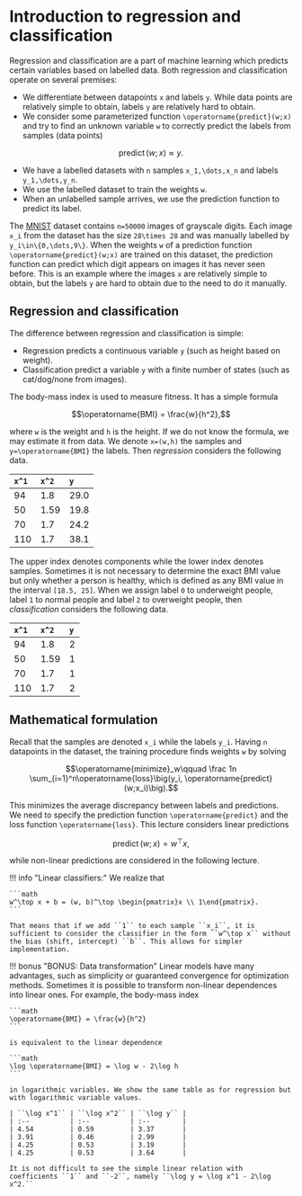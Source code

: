 # Introduction to regression and classification

Regression and classification are a part of machine learning which predicts certain variables based on labelled data. Both regression and classification operate on several premises:
- We differentiate between datapoints ``x`` and labels ``y``. While data points are relatively simple to obtain, labels ``y`` are relatively hard to obtain.
- We consider some parameterized function ``\operatorname{predict}(w;x)`` and try to find an unknown variable ``w`` to correctly predict the labels from samples (data points)

```math
\operatorname{predict}(w;x) \approx y.
``` 

- We have a labelled datasets with ``n`` samples ``x_1,\dots,x_n`` and labels ``y_1,\dots,y_n``.
- We use the labelled dataset to train the weights ``w``.
- When an unlabelled sample arrives, we use the prediction function to predict its label.

The [MNIST](https://en.wikipedia.org/wiki/MNIST_database) dataset contains ``n=50000`` images of grayscale digits. Each image ``x_i`` from the dataset has the size ``28\times 28`` and was manually labelled by ``y_i\in\{0,\dots,9\}``. When the weights ``w`` of a prediction function ``\operatorname{predict}(w;x)`` are trained on this dataset, the prediction function can predict which digit appears on images it has never seen before. This is an example where the images ``x`` are relatively simple to obtain, but the labels ``y`` are hard to obtain due to the need to do it manually.

## Regression and classification

The difference between regression and classification is simple:
- Regression predicts a continuous variable ``y`` (such as height based on weight).
- Classification predict a variable ``y`` with a finite number of states (such as cat/dog/none from images).

The body-mass index is used to measure fitness. It has a simple formula

```math
\operatorname{BMI} = \frac{w}{h^2},
```

where ``w`` is the weight and ``h`` is the height. If we do not know the formula, we may estimate it from data. We denote ``x=(w,h)`` the samples and ``y=\operatorname{BMI}`` the labels. Then *regression* considers the following data.

| ``x^1`` | ``x^2`` | ``y`` |
| :--     | :--     | :--   |
| 94      | 1.8     | 29.0  |
| 50      | 1.59    | 19.8  |
| 70      | 1.7     | 24.2  |
| 110     | 1.7     | 38.1  |

The upper index denotes components while the lower index denotes samples. Sometimes it is not necessary to determine the exact BMI value but only whether a person is healthy, which is defined as any BMI value in the interval ``[18.5, 25]``. When we assign label ``0`` to underweight people, label ``1`` to normal people and label ``2`` to overweight people, then *classification* considers the following data.

| ``x^1`` | ``x^2`` | ``y`` |
| :--     | :--     | :--   |
| 94      | 1.8     | 2     |
| 50      | 1.59    | 1     |
| 70      | 1.7     | 1     |
| 110     | 1.7     | 2     |

## Mathematical formulation

Recall that the samples are denoted ``x_i`` while the labels ``y_i``. Having ``n`` datapoints in the dataset, the training procedure finds weights ``w`` by solving

```math
\operatorname{minimize}_w\qquad \frac 1n \sum_{i=1}^n\operatorname{loss}\big(y_i, \operatorname{predict}(w;x_i)\big).
```

This minimizes the average discrepancy between labels and predictions. We need to specify the prediction function ``\operatorname{predict}`` and the loss function ``\operatorname{loss}``. This lecture considers linear predictions

```math
\operatorname{predict}(w;x) = w^\top x,
```

while non-linear predictions are considered in the following lecture.

!!! info "Linear classifiers:"
    We realize that

    ```math
    w^\top x + b = (w, b)^\top \begin{pmatrix}x \\ 1\end{pmatrix}.
    ```

    That means that if we add ``1`` to each sample ``x_i``, it is sufficient to consider the classifier in the form ``w^\top x`` without the bias (shift, intercept) ``b``. This allows for simpler implementation.

!!! bonus "BONUS: Data transformation"
    Linear models have many advantages, such as simplicity or guaranteed convergence for optimization methods. Sometimes it is possible to transform non-linear dependences into linear ones. For example, the body-mass index

    ```math
    \operatorname{BMI} = \frac{w}{h^2}
    ```

    is equivalent to the linear dependence

    ```math
    \log \operatorname{BMI} = \log w - 2\log h
    ```

    in logarithmic variables. We show the same table as for regression but with logarithmic variable values.

    | ``\log x^1`` | ``\log x^2`` | ``\log y`` |
    | :--          | :--          | :--        |
    | 4.54         | 0.59         | 3.37       |
    | 3.91         | 0.46         | 2.99       |
    | 4.25         | 0.53         | 3.19       |
    | 4.25         | 0.53         | 3.64       |

    It is not difficult to see the simple linear relation with coefficients ``1`` and ``-2``, namely ``\log y = \log x^1 - 2\log x^2.``
